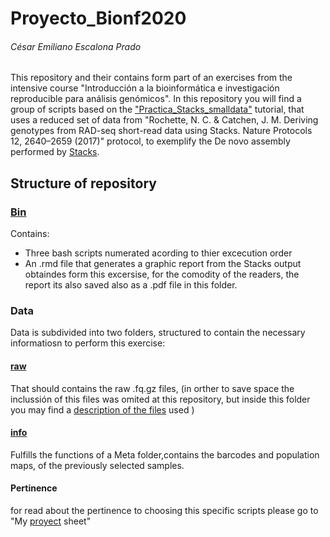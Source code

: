 # Proyecto_Bionf2020
###### César Emiliano Escalona Prado
This repository and their contains form part of an exercises from the intensive course "Introducción a la bioinformática e investigación reproducible para análisis genómicos". In this repository you will find a group of scripts based on the  ["Practica_Stacks_smalldata"](https://github.com/u-genoma/BioinfinvRepro/blob/master/Unidad8/GBS-RAD/Practica_Stacks_smalldata.md) tutorial, that uses a reduced set of data from "Rochette, N. C. & Catchen, J. M. Deriving genotypes from RAD-seq short-read data using Stacks. Nature Protocols 12, 2640–2659 (2017)" protocol, to exemplify the De novo  assembly performed by [Stacks](http://catchenlab.life.illinois.edu/stacks/manual/).

## Structure of repository

### [Bin](https://github.com/CEEP10101991/Proyecto_Bionf2020/tree/master/Bin)
Contains: 
* Three bash scripts numerated acording to thier excecution order 
* An .rmd file that generates a graphic report from the Stacks output obtaindes form this excersise, for the comodity of the readers, the report its also saved also as a .pdf file in this folder.

### Data
Data is subdivided into two folders, structured to contain the necessary informatiosn to perform this exercise:
#### [raw](https://github.com/CEEP10101991/Proyecto_Bionf2020/tree/master/raw)
That should contains the raw .fq.gz files, (in orther to save space the inclussión of this files was omited at this repository, but inside this folder you may find a [description of the files](http://catchenlab.life.illinois.edu/stacks/manual/) used ) 
#### [info](https://github.com/CEEP10101991/Proyecto_Bionf2020/tree/master/info)
Fulfills the functions of a Meta folder,contains the barcodes and population maps, of the previously selected samples.



 



#### Pertinence 
for read about the pertinence to choosing this specific scripts please go to "My [proyect](https://github.com/CEEP10101991/Proyecto_Bionf2020/blob/master/About_my_Project.md) sheet"
